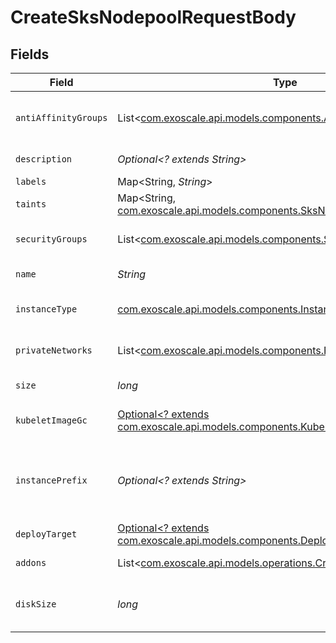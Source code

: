 # CreateSksNodepoolRequestBody


## Fields

| Field                                                                                                                  | Type                                                                                                                   | Required                                                                                                               | Description                                                                                                            |
| ---------------------------------------------------------------------------------------------------------------------- | ---------------------------------------------------------------------------------------------------------------------- | ---------------------------------------------------------------------------------------------------------------------- | ---------------------------------------------------------------------------------------------------------------------- |
| `antiAffinityGroups`                                                                                                   | List<[com.exoscale.api.models.components.AntiAffinityGroupInput](../../models/components/AntiAffinityGroupInput.md)>   | :heavy_minus_sign:                                                                                                     | Nodepool Anti-affinity Groups                                                                                          |
| `description`                                                                                                          | *Optional<? extends String>*                                                                                           | :heavy_minus_sign:                                                                                                     | Nodepool description                                                                                                   |
| `labels`                                                                                                               | Map<String, *String*>                                                                                                  | :heavy_minus_sign:                                                                                                     | N/A                                                                                                                    |
| `taints`                                                                                                               | Map<String, [com.exoscale.api.models.components.SksNodepoolTaint](../../models/components/SksNodepoolTaint.md)>        | :heavy_minus_sign:                                                                                                     | N/A                                                                                                                    |
| `securityGroups`                                                                                                       | List<[com.exoscale.api.models.components.SecurityGroupInput](../../models/components/SecurityGroupInput.md)>           | :heavy_minus_sign:                                                                                                     | Nodepool Security Groups                                                                                               |
| `name`                                                                                                                 | *String*                                                                                                               | :heavy_check_mark:                                                                                                     | Nodepool name                                                                                                          |
| `instanceType`                                                                                                         | [com.exoscale.api.models.components.InstanceTypeInput](../../models/components/InstanceTypeInput.md)                   | :heavy_check_mark:                                                                                                     | Compute instance type                                                                                                  |
| `privateNetworks`                                                                                                      | List<[com.exoscale.api.models.components.PrivateNetworkInput](../../models/components/PrivateNetworkInput.md)>         | :heavy_minus_sign:                                                                                                     | Nodepool Private Networks                                                                                              |
| `size`                                                                                                                 | *long*                                                                                                                 | :heavy_check_mark:                                                                                                     | Number of instances                                                                                                    |
| `kubeletImageGc`                                                                                                       | [Optional<? extends com.exoscale.api.models.components.KubeletImageGc>](../../models/components/KubeletImageGc.md)     | :heavy_minus_sign:                                                                                                     | Kubelet image GC options                                                                                               |
| `instancePrefix`                                                                                                       | *Optional<? extends String>*                                                                                           | :heavy_minus_sign:                                                                                                     | Prefix to apply to instances names (default: pool)                                                                     |
| `deployTarget`                                                                                                         | [Optional<? extends com.exoscale.api.models.components.DeployTarget>](../../models/components/DeployTarget.md)         | :heavy_minus_sign:                                                                                                     | Deploy target                                                                                                          |
| `addons`                                                                                                               | List<[com.exoscale.api.models.operations.CreateSksNodepoolAddons](../../models/operations/CreateSksNodepoolAddons.md)> | :heavy_minus_sign:                                                                                                     | Nodepool addons                                                                                                        |
| `diskSize`                                                                                                             | *long*                                                                                                                 | :heavy_check_mark:                                                                                                     | Nodepool instances disk size in GB                                                                                     |